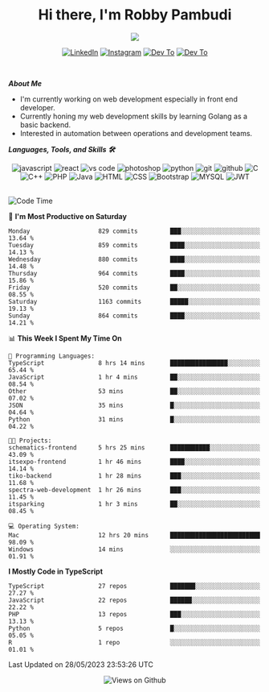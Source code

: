 <div align="center">
   <h1>Hi there, I'm Robby Pambudi </h1>

<img src="https://pronoun.cyou/x/y?subject=He&object=Him&height=20"> 
</div>

<p align='center'>
   <a href="https://www.linkedin.com/in/robbypambudi" target="_blank"><img src="https://img.shields.io/badge/LinkedIn-0077B5?style=for-the-badge&logo=linkedin&logoColor=white" alt="LinkedIn"></a>
   <a href="https://www.instagram.com/robbypambudi" target="_blank"><img src="https://img.shields.io/badge/Instagram-E4405F?style=for-the-badge&logo=instagram&logoColor=white" alt="Instagram"></a>
   <a href="https://dev.to/robbypambudi" target="_blank"><img src="https://img.shields.io/badge/dev.to-0A0A0A?style=for-the-badge&logo=dev.to&logoColor=white" alt="Dev To"></a>
   <a href="https://www.facebook.com/robbyulungpambudi" target="_blank"><img src="https://img.shields.io/badge/Facebook-1877F2?style=for-the-badge&logo=facebook&logoColor=white" alt="Dev To"></a>

</p> <p>
<br>
   
***About Me***
   
- I'm currently working on web development especially in front end developer.
- Currently honing my web development skills by learning Golang as a basic backend.
- Interested in automation between operations and development teams.
 
   
***Languages, Tools, and Skills 🛠***

   <div align="center">
   <img src="https://img.shields.io/badge/JavaScript-F7DF1E?style=for-the-badge&logo=javascript&logoColor=black" alt="javascript" />
      <img src="https://img.shields.io/badge/React-61DAFB?style=for-the-badge&logo=react&logoColor=black" alt="react" />
      <img src="https://img.shields.io/badge/vs%20code-007ACC?style=for-the-badge&logo=visual%20studio%20code&logoColor=white" alt="vs code" />
      <img src="https://img.shields.io/badge/adobe%20photoshop-31A8FF?style=for-the-badge&logo=adobe%20photoshop&logoColor=white" alt="photoshop" />
      <img src="https://img.shields.io/badge/python-3776AB?style=for-the-badge&logo=python&logoColor=white" alt="python" />
      <img src="https://img.shields.io/badge/Git-F05032?style=for-the-badge&logo=git&logoColor=white" alt="git" />
      <img src="https://img.shields.io/badge/GitHub-100000?style=for-the-badge&logo=github&logoColor=white" alt="github" />
      <img src="https://img.shields.io/badge/c-%2300599C.svg?style=for-the-badge&logo=c&logoColor=white" alt="C" />
      <img src="https://img.shields.io/badge/c++-%2300599C.svg?style=for-the-badge&logo=c%2B%2B&logoColor=white" alt="C++" />   
      <img src="https://img.shields.io/badge/PHP-777BB4?style=for-the-badge&logo=php&logoColor=white" alt="PHP" />
      <img src="https://img.shields.io/badge/Java-ED8B00?style=for-the-badge&logo=java&logoColor=white" alt="Java"/>
      <img src="https://img.shields.io/badge/HTML5-E34F26?style=for-the-badge&logo=html5&logoColor=white" alt="HTML" />
      <img src="https://img.shields.io/badge/CSS-239120?&style=for-the-badge&logo=css3&logoColor=white" alt ="CSS" />
      <img src="https://img.shields.io/badge/Bootstrap-563D7C?style=for-the-badge&logo=bootstrap&logoColor=white" alt="Bootstrap" />
      <img src="https://img.shields.io/badge/MySQL-00000F?style=for-the-badge&logo=mysql&logoColor=white" alt="MYSQL" />
      <img src="https://img.shields.io/badge/json%20web%20tokens-323330?style=for-the-badge&logo=json-web-tokens&logoColor=pink" alt="JWT" />
      
   </div><br>
   
<!--START_SECTION:waka-->
![Code Time](http://img.shields.io/badge/Code%20Time-728%20hrs%2023%20mins-blue)

📅 **I'm Most Productive on Saturday** 

```text
Monday                   829 commits         ███░░░░░░░░░░░░░░░░░░░░░░   13.64 % 
Tuesday                  859 commits         ████░░░░░░░░░░░░░░░░░░░░░   14.13 % 
Wednesday                880 commits         ████░░░░░░░░░░░░░░░░░░░░░   14.48 % 
Thursday                 964 commits         ████░░░░░░░░░░░░░░░░░░░░░   15.86 % 
Friday                   520 commits         ██░░░░░░░░░░░░░░░░░░░░░░░   08.55 % 
Saturday                 1163 commits        █████░░░░░░░░░░░░░░░░░░░░   19.13 % 
Sunday                   864 commits         ████░░░░░░░░░░░░░░░░░░░░░   14.21 % 
```


📊 **This Week I Spent My Time On** 

```text
💬 Programming Languages: 
TypeScript               8 hrs 14 mins       ████████████████░░░░░░░░░   65.44 % 
JavaScript               1 hr 4 mins         ██░░░░░░░░░░░░░░░░░░░░░░░   08.54 % 
Other                    53 mins             ██░░░░░░░░░░░░░░░░░░░░░░░   07.02 % 
JSON                     35 mins             █░░░░░░░░░░░░░░░░░░░░░░░░   04.64 % 
Python                   31 mins             █░░░░░░░░░░░░░░░░░░░░░░░░   04.22 % 

🐱‍💻 Projects: 
schematics-frontend      5 hrs 25 mins       ███████████░░░░░░░░░░░░░░   43.09 % 
itsexpo-frontend         1 hr 46 mins        ████░░░░░░░░░░░░░░░░░░░░░   14.14 % 
tiko-backend             1 hr 28 mins        ███░░░░░░░░░░░░░░░░░░░░░░   11.68 % 
spectra-web-development  1 hr 26 mins        ███░░░░░░░░░░░░░░░░░░░░░░   11.45 % 
itsparking               1 hr 3 mins         ██░░░░░░░░░░░░░░░░░░░░░░░   08.45 % 

💻 Operating System: 
Mac                      12 hrs 20 mins      █████████████████████████   98.09 % 
Windows                  14 mins             ░░░░░░░░░░░░░░░░░░░░░░░░░   01.91 % 
```

**I Mostly Code in TypeScript** 

```text
TypeScript               27 repos            ███████░░░░░░░░░░░░░░░░░░   27.27 % 
JavaScript               22 repos            ██████░░░░░░░░░░░░░░░░░░░   22.22 % 
PHP                      13 repos            ███░░░░░░░░░░░░░░░░░░░░░░   13.13 % 
Python                   5 repos             █░░░░░░░░░░░░░░░░░░░░░░░░   05.05 % 
R                        1 repo              ░░░░░░░░░░░░░░░░░░░░░░░░░   01.01 % 
```




 Last Updated on 28/05/2023 23:53:26 UTC
<!--END_SECTION:waka-->

<div align="center">
<img src="https://komarev.com/ghpvc/?username=robbypambudi&color=green" alt="Views on Github" />
</div>

